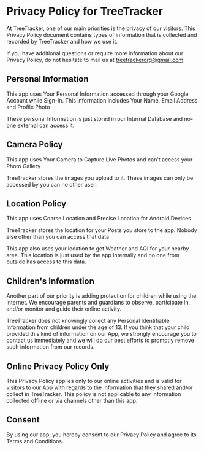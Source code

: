 <h1>Privacy Policy for TreeTracker</h1>

<p>At TreeTracker, one of our main priorities is the privacy of our visitors. This Privacy Policy document contains types of information that is collected and recorded by TreeTracker and how we use it.</p>

<p>If you have additional questions or require more information about our Privacy Policy, do not hesitate to mail us at <a href="mailto:treetrackerorg@gmail.com">treetrackerorg@gmail.com</a>.</p>

<h2>Personal Information</h2>

<p>This app uses Your Personal Information accessed through your Google Account while Sign-In. This information includes Your Name, Email Address and Profile Photo</p>

<p>These personal Information is just stored in our Internal Database and no-one external can access it.</p>

<h2>Camera Policy</h2>

<p>This app uses Your Camera to Capture Live Photos and can't access your Photo Gallery</p>

<p>TreeTracker stores the images you upload to it. These images can only be accessed by you can no other user.</p>

<h2>Location Policy</h2>

<p>This app uses Coarse Location and Precise Location for Android Devices</p>

<p>TreeTracker stores the location for your Posts you store to the app. Nobody else other than you can access that data</p>

<p>This app also uses your location to get Weather and AQI for your nearby area. This location is just used by the app internally and no one from outside has access to this data.</p>

<h2>Children's Information</h2>

<p>Another part of our priority is adding protection for children while using the internet. We encourage parents and guardians to observe, participate in, and/or monitor and guide their online activity.</p>

<p>TreeTracker does not knowingly collect any Personal Identifiable Information from children under the age of 13. If you think that your child provided this kind of information on our App, we strongly encourage you to contact us immediately and we will do our best efforts to promptly remove such information from our records.</p>

<h2>Online Privacy Policy Only</h2>

<p>This Privacy Policy applies only to our online activities and is valid for visitors to our App with regards to the information that they shared and/or collect in TreeTracker. This policy is not applicable to any information collected offline or via channels other than this app.</a></p>

<h2>Consent</h2>

<p>By using our app, you hereby consent to our Privacy Policy and agree to its Terms and Conditions.</p>